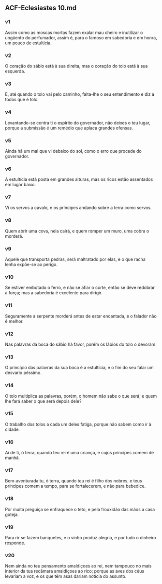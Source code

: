 ## ACF-Eclesiastes 10.md
### v1
 Assim como as moscas mortas fazem exalar mau cheiro e inutilizar o ungüento do perfumador, assim é, para o famoso em sabedoria e em honra, um pouco de estultícia.
### v2
 O coração do sábio está à sua direita, mas o coração do tolo está à sua esquerda.
### v3
 E, até quando o tolo vai pelo caminho, falta-lhe o seu entendimento e diz a todos que é tolo.
### v4
 Levantando-se contra ti o espírito do governador, não deixes o teu lugar, porque a submissão é um remédio que aplaca grandes ofensas.
### v5
 Ainda há um mal que vi debaixo do sol, como o erro que procede do governador.
### v6
 A estultícia está posta em grandes alturas, mas os ricos estão assentados em lugar baixo.
### v7
 Vi os servos a cavalo, e os príncipes andando sobre a terra como servos.
### v8
 Quem abrir uma cova, nela cairá, e quem romper um muro, uma cobra o morderá.
### v9
 Aquele que transporta pedras, será maltratado por elas, e o que racha lenha expõe-se ao perigo.
### v10
 Se estiver embotado o ferro, e não se afiar o corte, então se deve redobrar a força; mas a sabedoria é excelente para dirigir.
### v11
 Seguramente a serpente morderá antes de estar encantada, e o falador não é melhor.
### v12
 Nas palavras da boca do sábio há favor, porém os lábios do tolo o devoram.
### v13
 O princípio das palavras da sua boca é a estultícia, e o fim do seu falar um desvario péssimo.
### v14
 O tolo multiplica as palavras, porém, o homem não sabe o que será; e quem lhe fará saber o que será depois dele?
### v15
 O trabalho dos tolos a cada um deles fatiga, porque não sabem como ir à cidade.
### v16
 Ai de ti, ó terra, quando teu rei é uma criança, e cujos príncipes comem de manhã.
### v17
 Bem-aventurada tu, ó terra, quando teu rei é filho dos nobres, e teus príncipes comem a tempo, para se fortalecerem, e não para bebedice.
### v18
 Por muita preguiça se enfraquece o teto, e pela frouxidão das mãos a casa goteja.
### v19
 Para rir se fazem banquetes, e o vinho produz alegria, e por tudo o dinheiro responde.
### v20
 Nem ainda no teu pensamento amaldiçoes ao rei, nem tampouco no mais interior da tua recâmara amaldiçoes ao rico; porque as aves dos céus levariam a voz, e os que têm asas dariam notícia do assunto.
